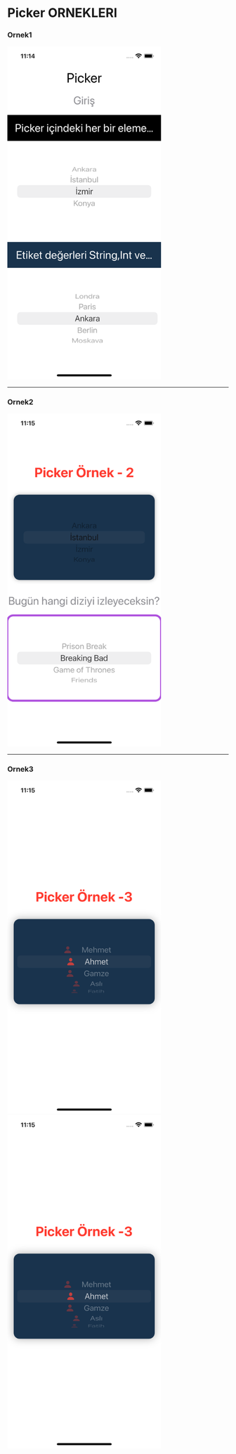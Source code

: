 # Picker ORNEKLERI

<p align="center">
  <h3>Ornek1</h3>
  <img src="1.png" width="350">
</p>
<hr>

<p align="center">
  <h3>Ornek2</h3>
  <img src="2.png" width="350">
</p>
<hr>

<p align="center">
  <h3>Ornek3</h3>
  <img src="3.png" width="350">
  <img src="3.png" width="350">
</p>


